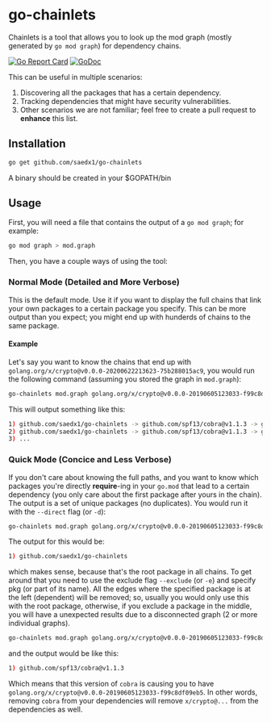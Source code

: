 # go-chainlets

Chainlets is a tool that allows you to look up the mod graph (mostly generated by `go mod graph`) for dependency chains.

[![Go Report Card](https://goreportcard.com/badge/github.com/saedx1/go-chainlets)](https://goreportcard.com/report/github.com/saedx1/go-chainlets)
[![GoDoc](https://godoc.org/github.com/saedx1/go-chainlets?status.svg)](https://godoc.org/github.com/saedx1/go-chainlets)

This can be useful in multiple scenarios:

1. Discovering all the packages that has a certain dependency.
2. Tracking dependencies that might have security vulnerabilities.
3. Other scenarios we are not familiar; feel free to create a pull request to **enhance** this list.

## Installation

```sh
go get github.com/saedx1/go-chainlets
```

A binary should be created in your $GOPATH/bin

## Usage

First, you will need a file that contains the output of a `go mod graph`; for example:

```sh
go mod graph > mod.graph
```

Then, you have a couple ways of using the tool:

### Normal Mode (Detailed and More Verbose)

This is the default mode. Use it if you want to display the full chains that link your own packages to a certain package you specify. This can be more output than you expect; you might end up with hunderds of chains to the same package.

#### Example

Let's say you want to know the chains that end up with `golang.org/x/crypto@v0.0.0-20200622213623-75b288015ac9`, you would run the following command (assuming you stored the graph in `mod.graph`):

```sh
go-chainlets mod.graph golang.org/x/crypto@v0.0.0-20190605123033-f99c8df09eb5
```

This will output something like this:

```sh
1) github.com/saedx1/go-chainlets -> github.com/spf13/cobra@v1.1.3 -> github.com/spf13/viper@v1.7.0 -> github.com/bketelsen/crypt@v0.0.3-0.20200106085610-5cbc8cc4026c -> golang.org/x/crypto@v0.0.0-20190605123033-f99c8df09eb5
2) github.com/saedx1/go-chainlets -> github.com/spf13/cobra@v1.1.3 -> github.com/spf13/viper@v1.7.0 -> github.com/bketelsen/crypt@v0.0.3-0.20200106085610-5cbc8cc4026c -> cloud.google.com/go/firestore@v1.1.0 -> cloud.google.com/go@v0.46.3 -> cloud.google.com/go/datastore@v1.0.0 -> google.golang.org/appengine@v1.6.1 -> golang.org/x/crypto@v0.0.0-20190605123033-f99c8df09eb5
3) ...
```

### Quick Mode (Concice and Less Verbose)

If you don't care about knowing the full paths, and you want to know which packages you're directly **require**-ing in your `go.mod` that lead to a certain dependency (you only care about the first package after yours in the chain). The output is a set of unique packages (no duplicates). You would run it with the `--direct` flag (or `-d`):

```sh
go-chainlets mod.graph golang.org/x/crypto@v0.0.0-20190605123033-f99c8df09eb5 --direct
```

The output for this would be:

```sh
1) github.com/saedx1/go-chainlets
```

which makes sense, because that's the root package in all chains. To get around that you need to use the exclude flag `--exclude` (or `-e`) and specify pkg (or part of its name). All the edges where the specified package is at the left (dependent) will be removed; so, usually you would only use this with the root package, otherwise, if you exclude a package in the middle, you will have a unexpected results due to a disconnected graph (2 or more individual graphs).

```sh
go-chainlets mod.graph golang.org/x/crypto@v0.0.0-20190605123033-f99c8df09eb5 --direct -e go-chainlets
```

and the output would be like this:

```sh
1) github.com/spf13/cobra@v1.1.3
```

Which means that this version of `cobra` is causing you to have `golang.org/x/crypto@v0.0.0-20190605123033-f99c8df09eb5`. In other words, removing `cobra` from your dependencies will remove `x/crypto@...` from the dependencies as well.
